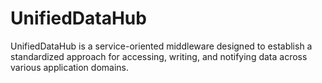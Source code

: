 # UnifiedDataHub
UnifiedDataHub is a service-oriented middleware designed to establish a standardized approach for accessing, writing, and notifying data across various application domains.
